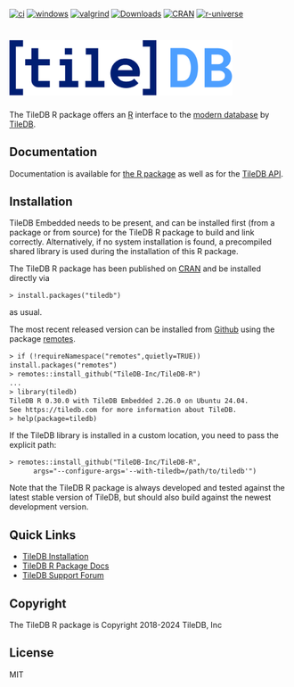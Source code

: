 [![ci](https://github.com/TileDB-Inc/TileDB-R/actions/workflows/ci.yaml/badge.svg)](https://github.com/TileDB-Inc/TileDB-R/actions/workflows/ci.yaml)
[![windows](https://github.com/TileDB-Inc/TileDB-R/actions/workflows/windows.yaml/badge.svg)](https://github.com/TileDB-Inc/TileDB-R/actions/workflows/windows.yaml)
[![valgrind](https://github.com/TileDB-Inc/TileDB-R/actions/workflows/valgrind.yaml/badge.svg)](https://github.com/TileDB-Inc/TileDB-R/actions/workflows/valgrind.yaml)
[![Downloads](https://cranlogs.r-pkg.org/badges/grand-total/tiledb?color=brightgreen)](https://cran.r-project.org/package=tiledb)
[![CRAN](https://www.r-pkg.org/badges/version/tiledb)](https://cran.r-project.org/package=tiledb)
[![r-universe](https://tiledb-inc.r-universe.dev/badges/tiledb)](https://tiledb-inc.r-universe.dev/tiledb)

# <a href="https://tiledb.com/"><img src="https://github.com/TileDB-Inc/TileDB/raw/dev/doc/source/_static/tiledb-logo_color_no_margin_@4x.png" alt="TileDB logo" width="400"></a>

The TileDB R package offers an [R](https://www.r-project.org/) interface to
the [modern database](https://github.com/TileDB-Inc/TileDB) by [TileDB](https://tiledb.com/).


## Documentation

Documentation is available for [the R
package](https://tiledb-inc.github.io/TileDB-R/) as well as for the [TileDB
API](https://docs.tiledb.com/main/).


## Installation

TileDB Embedded needs to be present, and can be installed first (from a package or from source) for
the TileDB R package to build and link correctly. Alternatively, if no system installation is found,
a precompiled shared library is used during the installation of this R package.

The TileDB R package has been published on [CRAN](https://cran.r-project.org/) and be
installed directly via

    > install.packages("tiledb")

as usual.

The most recent released version can be installed from
[Github](https://github.com/TileDB-Inc/TileDB-R) using the package
[remotes](https://cran.r-project.org/package=remotes).

    > if (!requireNamespace("remotes",quietly=TRUE)) install.packages("remotes")
    > remotes::install_github("TileDB-Inc/TileDB-R")
    ...
    > library(tiledb)
    TileDB R 0.30.0 with TileDB Embedded 2.26.0 on Ubuntu 24.04.
    See https://tiledb.com for more information about TileDB.
    > help(package=tiledb)

If the TileDB library is installed in a custom location, you need to pass the explicit path:

    > remotes::install_github("TileDB-Inc/TileDB-R",
          args="--configure-args='--with-tiledb=/path/to/tiledb'")

Note that the TileDB R package is always developed and tested against the latest stable version
of TileDB, but should also build against the newest development version.


## Quick Links

- [TileDB Installation](https://docs.tiledb.com/main/how-to/installation/quick-install)
- [TileDB R Package Docs](https://tiledb-inc.github.io/TileDB-R/)
- [TileDB Support Forum](https://forum.tiledb.com/)


## Copyright

The TileDB R package is Copyright 2018-2024 TileDB, Inc

## License

MIT
